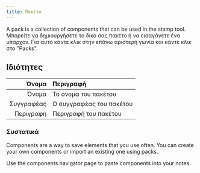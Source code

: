 ```yaml
---
title: Πακέτο
---
```


A pack is a collection of components that can be used in the stamp tool. Μπορείτε να δημιουργήσετε το δικό σας πακέτο ή να εισαγάγετε ένα υπάρχον. Για αυτό κάντε κλικ στην επάνω αριστερή γωνία και κάντε κλικ στο "Packs".

## Ιδιότητες

|      Όνομα | Περιγραφή                |
| ---------: | :----------------------- |
|      Όνομα | Το όνομα του πακέτου     |
| Συγγραφέας | Ο συγγραφέας του πακέτου |
|  Περιγραφή | Περιγραφή του πακέτου    |

### Συστατικά

Components are a way to save elements that you use often. You can create your own components or import an existing one using packs.

Use the components navigator page to paste components into your notes.
